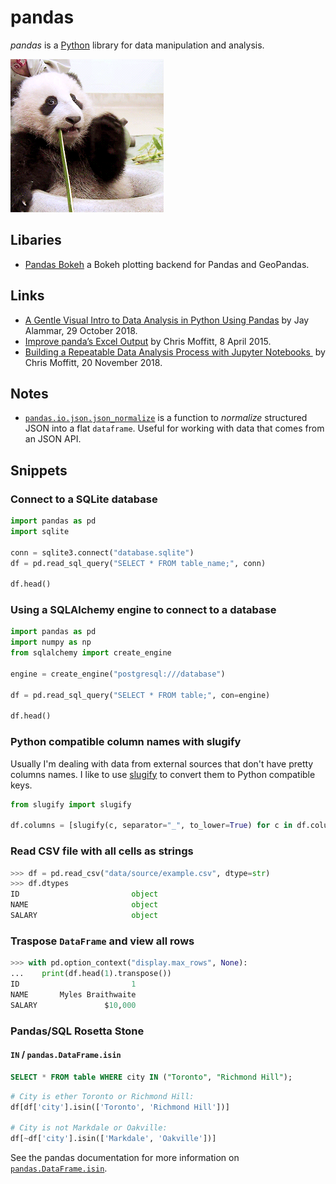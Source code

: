 # pandas

<dfn>pandas</dfn> is a [Python][1] library for data manipulation and analysis.

![Panda Eating Bamboo](../../.gitbook/assets/gifs/panda-eating.gif)

## Libaries

-   [Pandas Bokeh][2] a Bokeh plotting backend for Pandas and GeoPandas.

## Links

-   [A Gentle Visual Intro to Data Analysis in Python Using Pandas][3] by Jay Alammar, 29 October 2018.
-   [Improve panda’s Excel Output][4] by Chris Moffitt, 8 April 2015.
-   [Building a Repeatable Data Analysis Process with Jupyter Notebooks ][5] by Chris Moffitt, 20 November 2018.

## Notes

-   [`pandas.io.json.json_normalize`][6] is a function to _normalize_ structured JSON into a flat `dataframe`. Useful for working with data that comes from an JSON API.

## Snippets

### Connect to a SQLite database

```python
import pandas as pd
import sqlite

conn = sqlite3.connect("database.sqlite")
df = pd.read_sql_query("SELECT * FROM table_name;", conn)

df.head()
```

### Using a SQLAlchemy engine to connect to a database

```python
import pandas as pd
import numpy as np
from sqlalchemy import create_engine

engine = create_engine("postgresql:///database")

df = pd.read_sql_query("SELECT * FROM table;", con=engine)

df.head()
```

### Python compatible column names with slugify

Usually I'm dealing with data from external sources that don't have pretty columns names. I like to use [slugify][7] to convert them to Python compatible keys.

```python
from slugify import slugify

df.columns = [slugify(c, separator="_", to_lower=True) for c in df.columns]
```

### Read CSV file with all cells as strings

```python
>>> df = pd.read_csv("data/source/example.csv", dtype=str)
>>> df.dtypes
ID                         object
NAME                       object
SALARY                     object
```

### Traspose `DataFrame` and view all rows

```python
>>> with pd.option_context("display.max_rows", None):
...    print(df.head(1).transpose())
ID                         1
NAME       Myles Braithwaite
SALARY               $10,000
```

### Pandas/SQL Rosetta Stone

#### `IN` / `pandas.DataFrame.isin`

```sql
SELECT * FROM table WHERE city IN ("Toronto", "Richmond Hill");
```

```python
# City is ether Toronto or Richmond Hill:
df[df['city'].isin(['Toronto', 'Richmond Hill'])]

# City is not Markdale or Oakville:
df[~df['city'].isin(['Markdale', 'Oakville'])]
```

See the pandas documentation for more information on [`pandas.DataFrame.isin`][8].

[1]:	README.md
[2]:	https://github.com/PatrikHlobil/Pandas-Bokeh
[3]:	https://jalammar.github.io/gentle-visual-intro-to-data-analysis-python-pandas/
[4]:	http://pbpython.com/improve-pandas-excel-output.html
[5]:	http://pbpython.com/notebook-process.html
[6]:	https://pandas.pydata.org/pandas-docs/stable/generated/pandas.io.json.json_normalize.html
[7]:	https://pypi.python.org/pypi/awesome-slugify
[8]:	https://pandas.pydata.org/pandas-docs/stable/generated/pandas.DataFrame.isin.html

